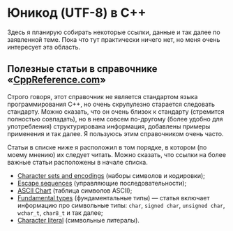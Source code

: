 # Юникод (UTF-8) в C++

Здесь я планирую собирать некоторые ссылки, данные и так далее по заявленной теме. Пока что тут практически ничего нет, но меня очень интересует эта область.

## Полезные статьи в справочнике «[CppReference.com](https://en.cppreference.com/)»

Строго говоря, этот справочник не является стандартом языка программирования C++, но очень скрупулезно старается следовать стандарту. Можно сказать, что он очень близок к стандарту (стремится полностью совпадать), но в нем совсем по-другому (более удобно для употребления) структурирована информация, добавлены примеры применения и так далее. Я пользуюсь этим справочником очень часто.

Статьи в списке ниже я расположил в том порядке, в котором (по моему мнению) их следует читать. Можно сказать, что ссылки на более важные статьи расположены в начале списка.

- [Character sets and encodings](https://en.cppreference.com/w/cpp/language/charset) (наборы символов и кодировки);
- [Escape sequences](https://en.cppreference.com/w/cpp/language/escape) (управляющие последовательности);
- [ASCII Chart](https://en.cppreference.com/w/cpp/language/ascii) (таблица символов ASCII);
- [Fundamental types](https://en.cppreference.com/w/cpp/language/types) (фундаментальные типы) — статья включает информацию про символьные типы: `char`, `signed char`, `unsigned char`, `wchar_t`, `char8_t` и так далее;
- [Character literal](https://en.cppreference.com/w/cpp/language/character_literal) (символьные литералы).
